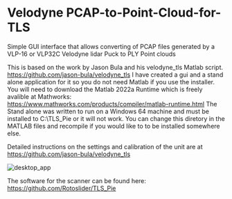 # Velodyne PCAP-to-Point-Cloud-for-TLS
Simple GUI interface that allows converting of PCAP files generated by a VLP-16 or VLP32C Velodyne lidar Puck to PLY Point clouds

This is based on the work by Jason Bula and his velodyne_tls Matlab script. https://github.com/jason-bula/velodyne_tls
I have created a gui and a stand alone application for it so you do not need Matlab if you use the installer. You will need to download the Matlab 2022a Runtime which is freely avalible at Mathworks: https://www.mathworks.com/products/compiler/matlab-runtime.html
The Stand alone was written to run on a Windows 64 machine and must be installed to C:\TLS_Pie or it will not work. You can change this diretory in the MATLAB files and recompile if you would like to to be installed somewhere else. 

Detailed instructions on the settings and calibration of the unit are at https://github.com/jason-bula/velodyne_tls

![desktop_app](https://user-images.githubusercontent.com/15005663/234740916-b61a77a4-608c-4cb5-b7fd-e41293aaf593.png)

The software for the scanner can be found here: https://github.com/Rotoslider/TLS_Pie

